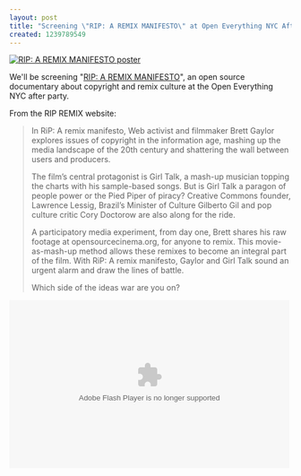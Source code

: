 ```yaml
--- 
layout: post
title: "Screening \"RIP: A REMIX MANIFESTO\" at Open Everything NYC Afterparty"
created: 1239789549
---
```

<a href="http://www.flickr.com/photos/johndbritton/3444464056/"><img src="http://farm4.static.flickr.com/3604/3444464056_90a148da55.jpg" alt="RIP: A REMIX MANIFESTO poster" /></a>

We'll be screening "<a href="http://www.ripremix.com">RIP: A REMIX MANIFESTO</a>", an open source documentary about copyright and remix culture at the Open Everything NYC after party.

From the RIP REMIX website:
<blockquote>
In RiP: A remix manifesto, Web activist and filmmaker Brett Gaylor explores issues of copyright in the information age, mashing up the media landscape of the 20th century and shattering the wall between users and producers.

The film’s central protagonist is Girl Talk, a mash-up musician topping the charts with his sample-based songs. But is Girl Talk a paragon of people power or the Pied Piper of piracy? Creative Commons founder, Lawrence Lessig, Brazil’s Minister of Culture Gilberto Gil and pop culture critic Cory Doctorow are also along for the ride.

A participatory media experiment, from day one, Brett shares his raw footage at opensourcecinema.org, for anyone to remix. This movie-as-mash-up method allows these remixes to become an integral part of the film. With RiP: A remix manifesto, Gaylor and Girl Talk sound an urgent alarm and draw the lines of battle.

Which side of the ideas war are you on?
</blockquote>

<embed src="http://blip.tv/play/gdwq0cI7iFY" type="application/x-shockwave-flash" width="500" height="300" allowscriptaccess="always" allowfullscreen="true"></embed>

